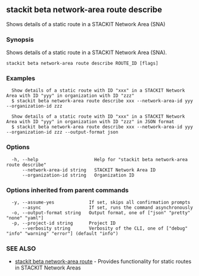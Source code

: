 ## stackit beta network-area route describe

Shows details of a static route in a STACKIT Network Area (SNA)

### Synopsis

Shows details of a static route in a STACKIT Network Area (SNA).

```
stackit beta network-area route describe ROUTE_ID [flags]
```

### Examples

```
  Show details of a static route with ID "xxx" in a STACKIT Network Area with ID "yyy" in organization with ID "zzz"
  $ stackit beta network-area route describe xxx --network-area-id yyy --organization-id zzz

  Show details of a static route with ID "xxx" in a STACKIT Network Area with ID "yyy" in organization with ID "zzz" in JSON format
  $ stackit beta network-area route describe xxx --network-area-id yyy --organization-id zzz --output-format json
```

### Options

```
  -h, --help                     Help for "stackit beta network-area route describe"
      --network-area-id string   STACKIT Network Area ID
      --organization-id string   Organization ID
```

### Options inherited from parent commands

```
  -y, --assume-yes             If set, skips all confirmation prompts
      --async                  If set, runs the command asynchronously
  -o, --output-format string   Output format, one of ["json" "pretty" "none" "yaml"]
  -p, --project-id string      Project ID
      --verbosity string       Verbosity of the CLI, one of ["debug" "info" "warning" "error"] (default "info")
```

### SEE ALSO

* [stackit beta network-area route](./stackit_beta_network-area_route.md)	 - Provides functionality for static routes in STACKIT Network Areas


